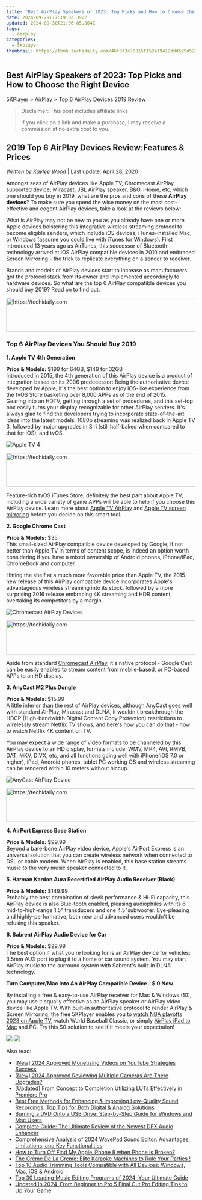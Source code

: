 ```yaml
---
title: "Best AirPlay Speakers of 2023: Top Picks and How to Choose the Right Device"
date: 2024-09-29T17:19:03.390Z
updated: 2024-09-30T21:06:05.864Z
tags:
  - airplay
categories:
  - 5kplayer
thumbnail: https://thmb.techidaily.com/46f8f3c70815f152419419ddd699d5297d1d12c7e29c16f1ef4c1543e402a7a3.jpg
---
```


## Best AirPlay Speakers of 2023: Top Picks and How to Choose the Right Device

[5KPlayer](https://tools.techidaily.com/5kplayer/products/) \> [AirPlay](https://tools.techidaily.com/5kplayer/airplay/) \> Top 6 AirPlay Devices 2019 Review

>  Disclaimer: This post includes affiliate links
>
>  If you click on a link and make a purchase, I may receive a commission at no extra cost to you.
>

## 2019 Top 6 AirPlay Devices Review:Features & Prices

 _Written by [Kaylee Wood](https://www.quora.com/profile/Amanda-Hu-21)_ | Last update: April 28, 2020

Amongst seas of AirPlay devices like Apple TV, Chromecast AirPlay supported device, Miracast, JBL AirPlay speaker, B&O, iHome, etc, which one should you buy in 2019, what are the pros and cons of these **AirPlay devices**? To make sure you spend the wise money on the most cost-effective and cogent AirPlay devices, take a look at the reviews below:

What is AirPlay may not be new to you as you already have one or more Apple devices bolstering this integrative wireless streaming protocol to become eligible senders, which include iOS devices, iTunes-installed Mac, or Windows (assume you could live with iTunes for Windows). First introduced 13 years ago as AirTunes, this successor of Bluetooth technology arrived at iOS AirPlay compatible devices in 2010 and embraced Screen Mirroring - the trick to replicate everything on a sender to receiver. 

Brands and models of AirPlay devices start to increase as manufacturers got the protocol stack from its owner and implemented accordingly to hardware devices. So what are the top 6 AirPlay compatible devices you should buy 2019? Read on to find out:

<!-- affiliate ads begin -->
<a href="https://aligracehair.sjv.io/c/5597632/2080347/19272" target="_top" id="2080347">
  <img src="//a.impactradius-go.com/display-ad/19272-2080347" border="0" alt="https://techidaily.com" width="728" height="90"/>
</a>
<img height="0" width="0" src="https://aligracehair.sjv.io/i/5597632/2080347/19272" style="position:absolute;visibility:hidden;" border="0" />
<!-- affiliate ads end -->

### Top 6 AirPlay Devices You Should Buy 2019

**1\. Apple TV 4th Generation** 

**Price & Models:** $199 for 64GB, $149 for 32GB  
 Introduced in 2015, the 4th generation of this AirPlay device is a product of integration based on its 2006 predecessor: Being the authoritative device developed by Apple, it's the best option to enjoy iOS-like experience from the tvOS Store basketing over 8,000 APPs as of the end of 2015\.   
Gearing into an HDTV, getting through a set of procedures, and this set-top box easily turns your display recognizable for other AirPlay senders. It's always glad to find the developers trying to incorporate state-of-the-art ideas into the latest models: 1080p streaming was realized back in Apple TV 3, followed by major upgrades in Siri (still half-baked when compared to that for iOS), and tvOS. 

![Apple TV 4](https://www.5kplayer.com/airplay/img/connect-ipad-to-apple-tv.jpg) 

<!-- affiliate ads begin -->
<a href="https://aligracehair.sjv.io/c/5597632/1902324/19272" target="_top" id="1902324">
  <img src="//a.impactradius-go.com/display-ad/19272-1902324" border="0" alt="https://techidaily.com" width="728" height="90"/>
</a>
<img height="0" width="0" src="https://aligracehair.sjv.io/i/5597632/1902324/19272" style="position:absolute;visibility:hidden;" border="0" />
<!-- affiliate ads end -->

Feature-rich tvOS iTunes Store, definitely the best part about Apple TV, including a wide variety of game APPs will be able to help if you choose this AirPlay device. Learn more about [Apple TV AirPlay](https://tools.techidaily.com/5kplayer/airplay/) and [Apple TV screen mirroring](https://tools.techidaily.com/5kplayer/airplay/) before you decide on this smart tool.

**2\. Google Chrome Cast**

**Price & Models:** $35  
 This small-sized AirPlay compatible device developed by Google, if not better than Apple TV in terms of content scope, is indeed an option worth considering if you have a mixed ownership of Android phones, iPhone/iPad, ChromeBook and computer.

Hitting the shelf at a much more favorable price than Apple TV, the 2015 new release of this AirPlay compatible device incorporates Apple's advantageous wireless streaming into its stock, followed by a more surprising 2016 release embracing 4K streaming and HDR content, overtaking its competitors by a margin. 

![Chromecast AirPlay Devices](https://www.5kplayer.com/airplay/img/chromecast-2.jpg) 

<!-- affiliate ads begin -->
<a href="https://appsumo.8odi.net/c/5597632/2144280/7443" target="_top" id="2144280">
  <img src="//a.impactradius-go.com/display-ad/7443-2144280" border="0" alt="https://techidaily.com" width="600" height="90"/>
</a>
<img height="0" width="0" src="https://appsumo.8odi.net/i/5597632/2144280/7443" style="position:absolute;visibility:hidden;" border="0" />
<!-- affiliate ads end -->

Aside from standard [Chromecast AirPlay](https://tools.techidaily.com/5kplayer/airplay/), it's native protocol - Google Cast can be easily enabled to stream content from mobile-based, or PC-based APPs to an HD display.

**3\. AnyCast M2 Plus Dongle** 

**Price & Models:** $15.99  
 A little inferior than the rest of AirPlay devices, although AnyCast goes well with standard AirPlay, Miracast and DLNA, it wouldn't breakthrough the HDCP (High-bandwidth Digital Content Copy Protection) restrictions to wirelessly stream Netflix TV shows, and here's how you can do that - how to watch Netflix 4K content on TV. 

You may expect a wide range of video formats to be channeled by this AirPlay device to an HD display, formats include: WMV, MP4, AVI, RMVB, DAT, MKV, DIVX, etc, and all functions going well with iPhone(iOS 7.0 or higher), iPad, Android phones, tablet PC working OS and wireless streaming can be rendered within 10 meters without hiccup.

![AnyCast AirPlay Device](https://www.5kplayer.com/airplay/img/anycast.jpg) 

<!-- affiliate ads begin -->
<a href="https://appsumo.8odi.net/c/5597632/2112008/7443" target="_top" id="2112008">
  <img src="//a.impactradius-go.com/display-ad/7443-2112008" border="0" alt="https://techidaily.com" width="728" height="90"/>
</a>
<img height="0" width="0" src="https://appsumo.8odi.net/i/5597632/2112008/7443" style="position:absolute;visibility:hidden;" border="0" />
<!-- affiliate ads end -->

**4\. AirPort Express Base Station**

**Price & Models:** $99.99  
 Beyond a bare-bone AirPlay video device, Apple's AirPort Express is an universal solution that you can create wireless network when connected to DSL or cable modem. When AirPlay is enabled, this base station streams music to the very music speaker connected to it. 

**5\. Harman Kardon Aura Recertified AirPlay Audio Receiver (Black)**

**Price & Models:** $149.99  
 Probably the best combination of sleek performance & Hi-Fi capacity, this AirPlay device is also Blue-tooth enabled, pleasing audiophiles with its 6 mid-to-high-range 1.5" transducers and one 4.5"subwoofer. Eye-pleasing and highly-performative, both new and advanced users wouldn't be refusing this speaker.

**6\. Sabrent AirPlay Audio Device for Car**

**Price & Models:** $29.99  
The best option if what you're looking for is an AirPlay device for vehicles: 3.5mm AUX port to plug it to a home or car sound system. You may start AirPlay music to the surround system with Sabrent's built-in DLNA technology.

**Turn Computer/Mac into An AirPlay Compatible Device - $ 0 Now**

By installing a free & easy-to-use AirPlay receiver for Mac & Windows (10), you may use it equally effective as an AirPlay speaker or AirPlay video device like Apple TV. With built-in authoritative protocol to render AirPlay & Screen Mirroring, the free 5KPlayer enables you to [watch NBA playoffs 2023 on Apple TV](https://tools.techidaily.com/5kplayer/airplay/), watch World Baseball Classic, or simply [AirPlay iPad to Mac](https://tools.techidaily.com/5kplayer/airplay/) and PC. Try this $0 solution to see if it meets your expectation!

[![](https://www.5kplayer.com/airplay/../button/freedownwhitewin.png)](https://tools.techidaily.com/5kplayer/products/) [![](https://www.5kplayer.com/airplay/../button/freedownbackmac.png)](https://tools.techidaily.com/5kplayer/products/)

<ins class="adsbygoogle"
     style="display:block"
     data-ad-format="autorelaxed"
     data-ad-client="ca-pub-7571918770474297"
     data-ad-slot="1223367746"></ins>

<ins class="adsbygoogle"
     style="display:block"
     data-ad-client="ca-pub-7571918770474297"
     data-ad-slot="8358498916"
     data-ad-format="auto"
     data-full-width-responsive="true"></ins>

<span class="atpl-alsoreadstyle">Also read:</span>
<div><ul>
<li><a href="https://youtube-web.techidaily.com/024-approved-monetizing-videos-on-youtube-strategies-success/"><u>[New] 2024 Approved Monetizing Videos on YouTube Strategies Success</u></a></li>
<li><a href="https://screen-recording.techidaily.com/new-2024-approved-reviewing-multiple-cameras-are-there-upgrades/"><u>[New] 2024 Approved Reviewing Multiple Cameras Are There Upgrades?</u></a></li>
<li><a href="https://some-techniques.techidaily.com/updated-from-concept-to-completion-utilizing-luts-effectively-in-premiere-pro/"><u>[Updated] From Concept to Completion Utilizing LUTs Effectively in Premiere Pro</u></a></li>
<li><a href="https://media-tips.techidaily.com/best-free-methods-for-enhancing-and-improving-low-quality-sound-recordings-top-tips-for-both-digital-and-analog-solutions/"><u>Best Free Methods for Enhancing & Improving Low-Quality Sound Recordings: Top Tips for Both Digital & Analog Solutions</u></a></li>
<li><a href="https://some-approaches.techidaily.com/burning-a-dvd-onto-a-usb-drive-step-by-step-guide-for-windows-and-mac-users/"><u>Burning a DVD Onto a USB Drive: Step-by-Step Guide for Windows and Mac Users</u></a></li>
<li><a href="https://media-tips.techidaily.com/complete-guide-the-ultimate-review-of-the-newest-dfx-audio-enhancer/"><u>Complete Guide: The Ultimate Review of the Newest DFX Audio Enhancer</u></a></li>
<li><a href="https://media-tips.techidaily.com/comprehensive-analysis-of-2024-wavepad-sound-editor-advantages-limitations-and-key-functionalities/"><u>Comprehensive Analysis of 2024 WavePad Sound Editor: Advantages, Limitations, and Key Functionalities</u></a></li>
<li><a href="https://ios-unlock.techidaily.com/how-to-turn-off-find-my-apple-iphone-8-when-phone-is-broken-by-drfone-ios/"><u>How to Turn Off Find My Apple iPhone 8 when Phone is Broken?</u></a></li>
<li><a href="https://buynow-info.techidaily.com/the-creme-de-la-creme-elite-karaoke-machines-to-rule-your-parties/"><u>The Crème De La Crème: Elite Karaoke Machines to Rule Your Parties !</u></a></li>
<li><a href="https://media-tips.techidaily.com/top-10-audio-trimming-tools-compatible-with-all-devices-windows-mac-ios-and-android/"><u>Top 10 Audio Trimming Tools Compatible with All Devices: Windows, Mac, iOS & Android</u></a></li>
<li><a href="https://media-tips.techidaily.com/top-30-leading-music-editing-programs-of-2024-your-ultimate-guide/"><u>Top 30 Leading Music Editing Programs of 2024: Your Ultimate Guide</u></a></li>
<li><a href="https://smart-video-creator.techidaily.com/updated-in-2024-from-beginner-to-pro-5-final-cut-pro-editing-tips-to-up-your-game/"><u>Updated In 2024, From Beginner to Pro 5 Final Cut Pro Editing Tips to Up Your Game</u></a></li>
</ul></div>

